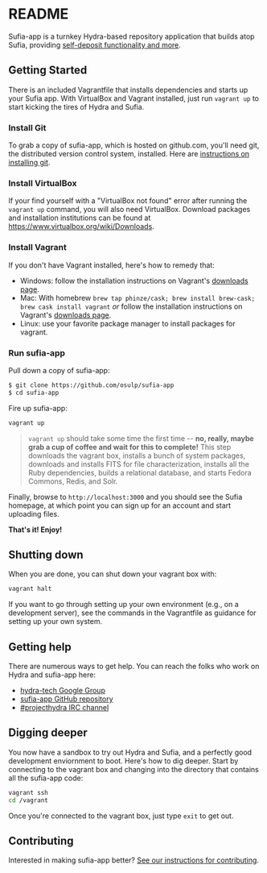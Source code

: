 # README

Sufia-app is a turnkey Hydra-based repository application that builds atop Sufia, providing [self-deposit functionality and more](https://github.com/projecthydra/sufia#what-is-sufia).

## Getting Started

There is an included Vagrantfile that installs dependencies and starts up your Sufia app. With VirtualBox and Vagrant installed, just run ```vagrant up``` to start kicking the tires of Hydra and Sufia.

### Install Git

To grab a copy of sufia-app, which is hosted on github.com, you'll need git, the distributed version control system, installed.  Here are [instructions on installing git](http://git-scm.com/book/en/Getting-Started-Installing-Git).

### Install VirtualBox

If your find yourself with a "VirtualBox not found" error after running the ```vagrant up``` command, you will also need VirtualBox. Download packages and installation institutions can be found at https://www.virtualbox.org/wiki/Downloads.

### Install Vagrant

If you don't have Vagrant installed, here's how to remedy that:

  * Windows: follow the installation instructions on Vagrant's [downloads page](https://www.vagrantup.com/downloads).
  * Mac: With homebrew ```brew tap phinze/cask; brew install brew-cask; brew cask install vagrant``` _or_ follow the installation instructions on Vagrant's [downloads page](https://www.vagrantup.com/downloads).
  * Linux: use your favorite package manager to install packages for vagrant.

### Run sufia-app

Pull down a copy of sufia-app:

```bash
$ git clone https://github.com/osulp/sufia-app
$ cd sufia-app
```

Fire up sufia-app:

```bash
vagrant up
```

> ```vagrant up``` should take some time the first time -- **no, really, maybe grab a cup of coffee and wait for this to complete!** This step downloads the vagrant box, installs a bunch of system packages, downloads and installs FITS for file characterization, installs all the Ruby dependencies, builds a relational database, and starts Fedora Commons, Redis, and Solr.

Finally, browse to ```http://localhost:3000``` and you should see the Sufia homepage, at which point you can sign up for an account and start uploading files.

**That's it! Enjoy!**

## Shutting down

When you are done, you can shut down your vagrant box with:

```bash
vagrant halt
```

If you want to go through setting up your own environment (e.g., on a development server), see the commands in the Vagrantfile as guidance for setting up your own system.

## Getting help

There are numerous ways to get help.  You can reach the folks who work on Hydra and sufia-app here:

 * [hydra-tech Google Group](http://groups.google.com/group/hydra-tech)
 * [sufia-app GitHub repository](https://github.com/osulp/sufia-app/issues)
 * [#projecthydra IRC channel](irc://irc.freenode.net/projecthydra)

## Digging deeper

You now have a sandbox to try out Hydra and Sufia, and a perfectly good development enviornment to boot.  Here's how to dig deeper. Start by connecting to the vagrant box and changing into the directory that contains all the sufia-app code:

```bash
vagrant ssh
cd /vagrant
```

Once you're connected to the vagrant box, just type `exit` to get out.

## Contributing

Interested in making sufia-app better? [See our instructions for contributing](CONTRIBUTING.md).
